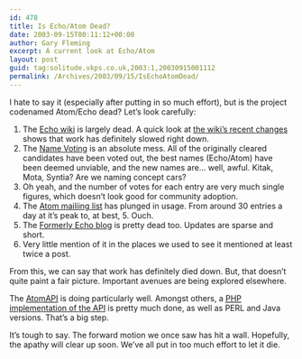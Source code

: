 ```yaml
---
id: 478
title: Is Echo/Atom Dead?
date: 2003-09-15T00:11:12+00:00
author: Gary Fleming
excerpt: A current look at Echo/Atom
layout: post
guid: tag:solitude.vkps.co.uk,2003:1,20030915001112
permalink: /Archives/2003/09/15/IsEchoAtomDead/
---
```

I hate to say it (especially after putting in so much effort), but is the project codenamed Atom/Echo dead? Let&#8217;s look carefully:

  1. The [Echo wiki](http://www.intertwingly.net/wiki/pie/FrontPage) is largely dead. A quick look at [the wiki&#8217;s recent changes](http://www.intertwingly.net/wiki/pie/RecentChanges) shows that work has definitely slowed right down.
  2. The [Name Voting](http://www.intertwingly.net/wiki/pie/NameFinalVote) is an absolute mess. All of the originally cleared candidates have been voted out, the best names (Echo/Atom) have been deemed unviable, and the new names are&#8230; well, awful. Kitak, Mota, Syntia? Are we naming concept cars?
  3. Oh yeah, and the number of votes for each entry are very much single figures, which doesn&#8217;t look good for community adoption.
  4. The [Atom mailiing list](http://www.imc.org/atom-syntax/mail-archive/maillist.html) has plunged in usage. From around 30 entries a day at it&#8217;s peak to, at best, 5. Ouch.
  5. The [Formerly Echo blog](http://danja.typepad.com/fecho/) is pretty dead too. Updates are sparse and short.
  6. Very little mention of it in the places we used to see it mentioned at least twice a post.

From this, we can say that work has definitely died down. But, that doesn&#8217;t quite paint a fair picture. Important avenues are being explored elsewhere.

The [Atom<acronym title="Application Interface">API</acronym>](http://bitworking.org/rfc/draft-gregorio-07.html) is doing particularly well. Amongst others, a [<acronym title="PHP Hypertext Processor">PHP</acronym> implementation of the API](http://www.isolani.co.uk/blog/semanticweb/PhpAtomApiImplementation) is pretty much done, as well as PERL and Java versions. That&#8217;s a big step.

It&#8217;s tough to say. The forward motion we once saw has hit a wall. Hopefully, the apathy will clear up soon. We&#8217;ve all put in too much effort to let it die.
